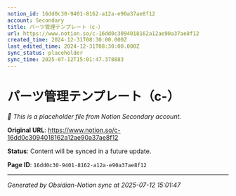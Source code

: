 ```yaml
---
notion_id: 16dd0c30-9401-8162-a12a-e90a37ae8f12
account: Secondary
title: パーツ管理テンプレート（c-）
url: https://www.notion.so/c-16dd0c3094018162a12ae90a37ae8f12
created_time: 2024-12-31T08:30:00.000Z
last_edited_time: 2024-12-31T08:30:00.000Z
sync_status: placeholder
sync_time: 2025-07-12T15:01:47.378883
---
```


# パーツ管理テンプレート（c-）

*🔄 This is a placeholder file from Notion Secondary account.*

**Original URL**: https://www.notion.so/c-16dd0c3094018162a12ae90a37ae8f12

**Status**: Content will be synced in a future update.

**Page ID**: `16dd0c30-9401-8162-a12a-e90a37ae8f12`

---

*Generated by Obsidian-Notion sync at 2025-07-12 15:01:47*
